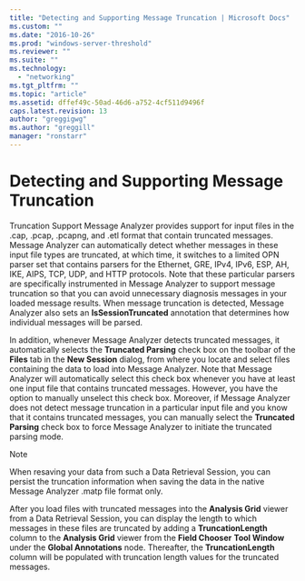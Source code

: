 ```yaml
---
title: "Detecting and Supporting Message Truncation | Microsoft Docs"
ms.custom: ""
ms.date: "2016-10-26"
ms.prod: "windows-server-threshold"
ms.reviewer: ""
ms.suite: ""
ms.technology: 
  - "networking"
ms.tgt_pltfrm: ""
ms.topic: "article"
ms.assetid: dffef49c-50ad-46d6-a752-4cf511d9496f
caps.latest.revision: 13
author: "greggigwg"
ms.author: "greggill"
manager: "ronstarr"
---
```

# Detecting and Supporting Message Truncation
Truncation Support  Message Analyzer provides support for input files in the .cap, .pcap, .pcapng, and .etl format that contain truncated messages. Message Analyzer can automatically detect whether messages in these input file types are truncated, at which time, it switches to a limited OPN parser set that contains parsers for the Ethernet, GRE, IPv4, IPv6, ESP, AH, IKE, AIPS, TCP, UDP, and HTTP protocols. Note that these particular parsers are specifically instrumented in Message Analyzer to support message truncation so that you can avoid unnecessary diagnosis messages in your loaded message results. When message truncation is detected, Message Analyzer also sets an **IsSessionTruncated** annotation that determines how individual messages will be parsed.  
  
 In addition, whenever Message Analyzer detects truncated messages, it automatically selects the **Truncated Parsing** check box on the toolbar of the **Files** tab in the **New Session** dialog, from where you locate and select files containing the data to load into Message Analyzer. Note that Message Analyzer will automatically select this check box whenever you have at least one input file that contains truncated messages. However, you have the option to manually unselect this check box. Moreover, if Message Analyzer does not detect message truncation in a particular input file and you know that it contains truncated messages, you can manually select the **Truncated Parsing** check box to force Message Analyzer to initiate the truncated parsing mode.  
  
> [!NOTE]
>  When resaving your data from such a Data Retrieval Session, you can persist the truncation information when saving the data in the native Message Analyzer .matp file format only.  
  
 After you load files with truncated messages into the **Analysis Grid** viewer from a Data Retrieval Session, you can display the length to which messages in these files are truncated by adding a **TruncationLength** column to the **Analysis Grid** viewer from the **Field Chooser** **Tool Window** under the **Global Annotations** node. Thereafter, the **TruncationLength** column will be populated with truncation length values for the truncated messages.